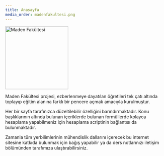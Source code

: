 ```yaml
---
title: Anasayfa
media_order: madenfakultesi.png
---
```


<p><img src="home/madenfakultesi.png" alt="Maden Fak&uuml;ltesi" width="200" height="200" /></p>
<p>Maden Fak&uuml;ltesi projesi, ezberlenmeye dayatılan &ouml;ğretileri tek &ccedil;atı altında toplayıp eğitim alanına farklı bir pencere a&ccedil;mak amacıyla kurulmuştur.</p>
<p>Her bir sayfa tarafınızca d&uuml;zeltilebilir &ouml;zelliğini barındırmaktadır. Konu başlıklarının altında bulunan i&ccedil;eriklerde bulunan form&uuml;llerde kolayca hesaplama yapabilmeniz i&ccedil;in hesaplama scriptinin bağlantısı da bulunmaktadır.</p>
<p>Zamanla t&uuml;m yerbilimlerinin m&uuml;hendislik dallarını i&ccedil;erecek bu internet sitesine katkıda bulunmak i&ccedil;in bağış yapabilir ya da ders notlarınızı iletişim b&ouml;l&uuml;m&uuml;nden tarafımıza ulaştırabilirsiniz.</p>